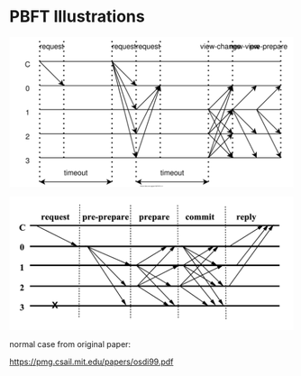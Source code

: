 # PBFT Illustrations

![Change view](change_view.svg)

![Change view](normal_case.png)

normal case from original paper:

https://pmg.csail.mit.edu/papers/osdi99.pdf
